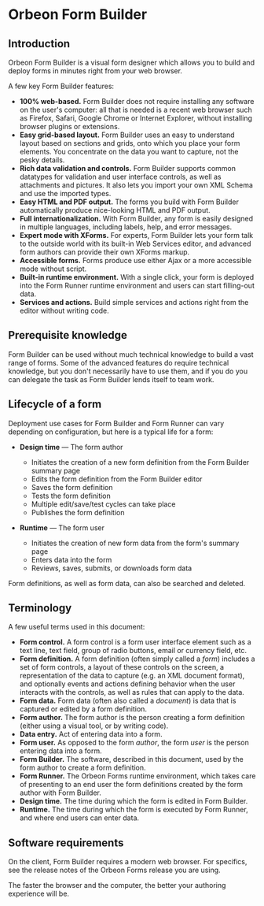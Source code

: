 # Orbeon Form Builder

<!-- toc -->

## Introduction

Orbeon Form Builder is a visual form designer which allows you to build and deploy forms in minutes right from your web browser.

A few key Form Builder features:

* **100% web-based.** Form Builder does not require installing any software on the user's computer: all that is needed is a recent web browser such as Firefox, Safari, Google Chrome or Internet Explorer, without installing browser plugins or extensions.
* **Easy grid-based layout.** Form Builder uses an easy to understand layout based on sections and grids, onto which you place your form elements. You concentrate on the data you want to capture, not the pesky details.
* **Rich data validation and controls.** Form Builder supports common datatypes for validation and user interface controls, as well as attachments and pictures. It also lets you import your own XML Schema and use the imported types.
* **Easy HTML and PDF output.** The forms you build with Form Builder automatically produce nice-looking HTML and PDF output.
* **Full internationalization.** With Form Builder, any form is easily designed in multiple languages, including labels, help, and error messages.
* **Expert mode with XForms.** For experts, Form Builder lets your form talk to the outside world with its built-in Web Services editor, and advanced form authors can provide their own XForms markup.
* **Accessible forms.** Forms produce use either Ajax or a more accessible mode without script.
* **Built-in runtime environment.** With a single click, your form is deployed into the Form Runner runtime environment and users can start filling-out data.
* **Services and actions.** Build simple services and actions right from the editor without writing code.

## Prerequisite knowledge

Form Builder can be used without much technical knowledge to build a vast range of forms. Some of the advanced features do require technical knowledge, but you don't necessarily have to use them, and if you do you can delegate the task as Form Builder lends itself to team work.

## Lifecycle of a form

Deployment use cases for Form Builder and Form Runner can vary depending on configuration, but here is a typical life for a form:

* **Design time** — The form author
    * Initiates the creation of a new form definition from the Form Builder summary page
    * Edits the form definition from the Form Builder editor
    * Saves the form definition
    * Tests the form definition
    * Multiple edit/save/test cycles can take place
    * Publishes the form definition

* **Runtime** — The form user
    * Initiates the creation of new form data from the form's summary page
    * Enters data into the form
    * Reviews, saves, submits, or downloads form data

Form definitions, as well as form data, can also be searched and deleted.

## Terminology

A few useful terms used in this document:

* **Form control.** A form control is a form user interface element such as a text line, text field, group of radio buttons, email or currency field, etc.
* **Form definition.** A form definition (often simply called a *form*) includes a set of form controls, a layout of these controls on the screen, a representation of the data to capture (e.g. an XML document format), and optionally events and actions defining behavior when the user interacts with the controls, as well as rules that can apply to the data.
* **Form data.** Form data (often also called a *document*) is data that is captured or edited by a form definition.
* **Form author.** The form author is the person creating a form definition (either using a visual tool, or by writing code).
* **Data entry.** Act of entering data into a form.
* **Form user.** As opposed to the form _author_, the form _user_ is the person entering data into a form.
* **Form Builder.** The software, described in this document, used by the form author to create a form definition.
* **Form Runner.** The Orbeon Forms runtime environment, which takes care of presenting to an end user the form definitions created by the form author with Form Builder.
* **Design time.** The time during which the form is edited in Form Builder.
* **Runtime.** The time during which the form is executed by Form Runner, and where end users can enter data.

## Software requirements

On the client, Form Builder requires a modern web browser. For specifics, see the release notes of the Orbeon Forms release you are using.

The faster the browser and the computer, the better your authoring experience will be.
